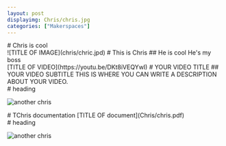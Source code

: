 ```yaml
---
layout: post
displayimg: Chris/chris.jpg
categories: ["Makerspaces"] 
---
```

<!--SITE_TITLE creates a title for your webpage----------------->
<div class="site_title" markdown="1">
# Chris is cool
</div>

<!--IMAGE_TEXT_OVERLAY creates a image with a text box over it--------------------->
<div class="image_text_overlay" markdown="1">
![TITLE OF IMAGE](chris/chric.jpd)
# This is Chris
##  He is cool 
He's my boss
</div>

<!--VIDEO_TEXT_OVERLAY creates a video with a text box over it--------------------->
<div class="video_text_overlay" markdown="1">
[TITLE OF VIDEO](https://youtu.be/DKt8iVEQYwI)
# YOUR VIDEO TITLE
## YOUR VIDEO SUBTITLE
THIS IS WHERE YOU CAN WRITE A DESCRIPTION ABOUT YOUR VIDEO.
</div>

<div class="free_write" markdown="1"> 
# heading 

![another chris](Chris/chris.jpg)
</div>

<!--document creates a grid of documentss--------------------->
<div class="document" markdown="1">
# TChris documentation
[TITLE OF document](Chris/chris.pdf)
<!-- insert as many links here as you want to dynamically create a grid of pdfs-->
</div>

<!--FREE WRITE lets you write any markdown you want (include images, lists, titles, code,etc)
               If something doesn't look how you expect on the page, try adding a linebreak after it--------------------->
<div class="free_write" markdown="1"> 
# heading 

![another chris](Chris/chris.jpg)
</div>


